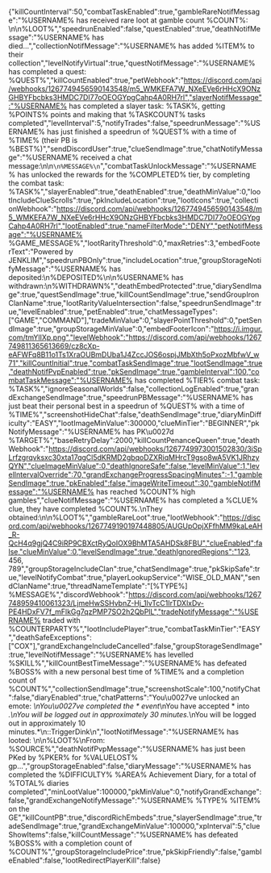 {"killCountInterval":50,"combatTaskEnabled":true,"gambleRareNotifMessage":"%USERNAME% has received rare loot at gamble count %COUNT%: \n\n%LOOT%","speedrunEnabled":false,"questEnabled":true,"deathNotifMessage":"%USERNAME% has died...","collectionNotifMessage":"%USERNAME% has added %ITEM% to their collection","levelNotifyVirtual":true,"questNotifMessage":"%USERNAME% has completed a quest: %QUEST%","killCountEnabled":true,"petWebhook":"https://discord.com/api/webhooks/1267749456590143548/m5_WMKEFA7W_NXeEVe6rHHcX9ONzGHBYFbcbks3HMDC7DI77oOEOGYpgCahp4A0RH7rl","slayerNotifMessage":"%USERNAME% has completed a slayer task: %TASK%, getting %POINTS% points and making that %TASKCOUNT% tasks completed","levelInterval":5,"notifyTrades":false,"speedrunMessage":"%USERNAME% has just finished a speedrun of %QUEST% with a time of %TIME% (their PB is %BEST%)","sendDiscordUser":true,"clueSendImage":true,"chatNotifyMessage":"%USERNAME% received a chat message:\n\n```\n%MESSAGE%\n```","combatTaskUnlockMessage":"%USERNAME% has unlocked the rewards for the %COMPLETED% tier, by completing the combat task: %TASK%","slayerEnabled":true,"deathEnabled":true,"deathMinValue":0,"lootIncludeClueScrolls":true,"pkIncludeLocation":true,"lootIcons":true,"collectionWebhook":"https://discord.com/api/webhooks/1267749456590143548/m5_WMKEFA7W_NXeEVe6rHHcX9ONzGHBYFbcbks3HMDC7DI77oOEOGYpgCahp4A0RH7rl","lootEnabled":true,"nameFilterMode":"DENY","petNotifMessage":"%USERNAME% %GAME_MESSAGE%","lootRarityThreshold":0,"maxRetries":3,"embedFooterText":"Powered by JENKLIM","speedrunPBOnly":true,"includeLocation":true,"groupStorageNotifyMessage":"%USERNAME% has deposited:\n%DEPOSITED%\n\n%USERNAME% has withdrawn:\n%WITHDRAWN%","deathEmbedProtected":true,"diarySendImage":true,"questSendImage":true,"killCountSendImage":true,"sendGroupIronClanName":true,"lootRarityValueIntersection":false,"speedrunSendImage":true,"levelEnabled":true,"petEnabled":true,"chatMessageTypes":["GAME","COMMAND"],"tradeMinValue":0,"slayerPointThreshold":0,"petSendImage":true,"groupStorageMinValue":0,"embedFooterIcon":"https://i.imgur.com/tmYlIXp.png","levelWebhook":"https://discord.com/api/webhooks/1267749811365613669/cz8cXp-eAFWFq8B11o1Ts1XraOUBmDUba1J4ZccJOS6ospjJMbXth5oPxozMbfwV_w71","killCountInitial":true,"combatTaskSendImage":true,"lootSendImage":true,"deathNotifPvpEnabled":true,"pkSendImage":true,"gambleInterval":100,"combatTaskMessage":"%USERNAME% has completed %TIER% combat task: %TASK%","ignoreSeasonalWorlds":false,"collectionLogEnabled":true,"grandExchangeSendImage":true,"speedrunPBMessage":"%USERNAME% has just beat their personal best in a speedrun of %QUEST% with a time of %TIME%","screenshotHideChat":false,"deathSendImage":true,"diaryMinDifficulty":"EASY","lootImageMinValue":300000,"clueMinTier":"BEGINNER","pkNotifyMessage":"%USERNAME% has PK\u0027d %TARGET%","baseRetryDelay":2000,"killCountPenanceQueen":true,"deathWebhook":"https://discord.com/api/webhooks/1267749973001502830/3iSpLrfzgrqvksxc30xta17qgCl5dKRMD2gbqoDZXRiqMHrcT9gso8wA5VK1JRhzyQYN","clueImageMinValue":0,"deathIgnoreSafe":false,"levelMinValue":1,"levelIntervalOverride":70,"grandExchangeProgressSpacingMinutes":-1,"gambleSendImage":true,"pkEnabled":false,"imageWriteTimeout":30,"gambleNotifMessage":"%USERNAME% has reached %COUNT% high gambles","clueNotifMessage":"%USERNAME% has completed a %CLUE% clue, they have completed %COUNT%.\nThey obtained:\n\n%LOOT%","gambleRareLoot":true,"lootWebhook":"https://discord.com/api/webhooks/1267749190197448805/AUGUpOpjXFfhMM9kaLeAH_R-QcH4q9gjQ4C9iRP9CBXctRyQoIOX9BhMTA5AHDSk8FBU","clueEnabled":false,"clueMinValue":0,"levelSendImage":true,"deathIgnoredRegions":"123, 456, 789","groupStorageIncludeClan":true,"chatSendImage":true,"pkSkipSafe":true,"levelNotifyCombat":true,"playerLookupService":"WISE_OLD_MAN","sendClanName":true,"threadNameTemplate":"[%TYPE%] %MESSAGE%","discordWebhook":"https://discord.com/api/webhooks/1267748959410061323/LjmeHwSSHvbnZ-Hj_1lvTcC1IrTDXlxDv-PE4HDxFV7f_mFlkGg7qzPMP7SO2h2QbPlL","tradeNotifyMessage":"%USERNAME% traded with %COUNTERPARTY%","lootIncludePlayer":true,"combatTaskMinTier":"EASY","deathSafeExceptions":["COX"],"grandExchangeIncludeCancelled":false,"groupStorageSendImage":true,"levelNotifMessage":"%USERNAME% has levelled %SKILL%","killCountBestTimeMessage":"%USERNAME% has defeated %BOSS% with a new personal best time of %TIME% and a completion count of %COUNT%","collectionSendImage":true,"screenshotScale":100,"notifyChat":false,"diaryEnabled":true,"chatPatterns":"You\u0027ve unlocked an emote: *\nYou\u0027ve completed the * event*\nYou have accepted * into *.\nYou will be logged out in approximately 30 minutes.*\nYou will be logged out in approximately 10 minutes.*\n::TriggerDink\n","lootNotifMessage":"%USERNAME% has looted: \n\n%LOOT%\nFrom: %SOURCE%","deathNotifPvpMessage":"%USERNAME% has just been PKed by %PKER% for %VALUELOST% gp...","groupStorageEnabled":false,"diaryMessage":"%USERNAME% has completed the %DIFFICULTY% %AREA% Achievement Diary, for a total of %TOTAL% diaries completed","minLootValue":100000,"pkMinValue":0,"notifyGrandExchange":false,"grandExchangeNotifyMessage":"%USERNAME% %TYPE% %ITEM% on the GE","killCountPB":true,"discordRichEmbeds":true,"slayerSendImage":true,"tradeSendImage":true,"grandExchangeMinValue":100000,"xpInterval":5,"clueShowItems":false,"killCountMessage":"%USERNAME% has defeated %BOSS% with a completion count of %COUNT%","groupStorageIncludePrice":true,"pkSkipFriendly":false,"gambleEnabled":false,"lootRedirectPlayerKill":false}
